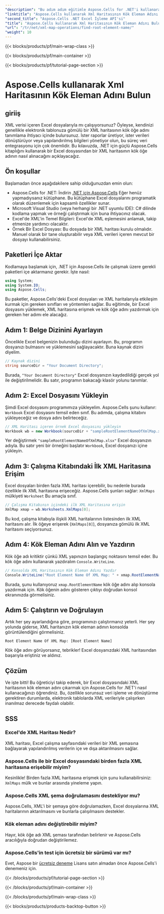 ```yaml
---
"description": "Bu adım adım eğitimle Aspose.Cells for .NET'i kullanarak Excel'de bir XML haritasının kök öğe adını kolayca bulun ve görüntüleyin."
"linktitle": "Aspose.Cells kullanarak Xml Haritasının Kök Eleman Adını Bulun"
"second_title": "Aspose.Cells .NET Excel İşleme API'si"
"title": "Aspose.Cells kullanarak Xml Haritasının Kök Eleman Adını Bulun"
"url": "/tr/net/xml-map-operations/find-root-element-name/"
"weight": 10
---
```


{{< blocks/products/pf/main-wrap-class >}}

{{< blocks/products/pf/main-container >}}

{{< blocks/products/pf/tutorial-page-section >}}

# Aspose.Cells kullanarak Xml Haritasının Kök Eleman Adını Bulun

## giriiş
XML verisi içeren Excel dosyalarıyla mı çalışıyorsunuz? Öyleyse, kendinizi genellikle elektronik tablonuza gömülü bir XML haritasının kök öğe adını tanımlama ihtiyacı içinde bulursunuz. İster raporlar üretiyor, ister verileri dönüştürüyor veya yapılandırılmış bilgileri yönetiyor olun, bu süreç veri entegrasyonu için çok önemlidir. Bu kılavuzda, .NET için güçlü Aspose.Cells kitaplığını kullanarak bir Excel dosyasından bir XML haritasının kök öğe adının nasıl alınacağını açıklayacağız.
## Ön koşullar
Başlamadan önce aşağıdakilere sahip olduğunuzdan emin olun:
- Aspose.Cells for .NET: İndirin [.NET için Aspose.Cells](https://releases.aspose.com/cells/net/) Eğer henüz yapmadıysanız kütüphane. Bu kütüphane Excel dosyalarını programatik olarak düzenlemek için kapsamlı özellikler sunar.
- Microsoft Visual Studio (veya herhangi bir .NET uyumlu IDE): C# dilinde kodlama yapmak ve örneği çalıştırmak için buna ihtiyacınız olacak.
- Excel'de XML'in Temel Bilgileri: Excel'de XML eşlemesini anlamak, takip etmenize yardımcı olacaktır.
- Örnek Bir Excel Dosyası: Bu dosyada bir XML haritası kurulu olmalıdır. Manuel olarak bir tane oluşturabilir veya XML verileri içeren mevcut bir dosyayı kullanabilirsiniz.
## Paketleri İçe Aktar
Kodlamaya başlamak için, .NET için Aspose.Cells ile çalışmak üzere gerekli paketleri içe aktarmanız gerekir. İşte nasıl:
```csharp
using System;
using System.IO;
using Aspose.Cells;
```
Bu paketler, Aspose.Cells'deki Excel dosyaları ve XML haritalarıyla etkileşim kurmak için gereken sınıfları ve yöntemleri sağlar.
Bu eğitimde, bir Excel dosyasını yüklemek, XML haritasına erişmek ve kök öğe adını yazdırmak için gereken her adımı ele alacağız.
## Adım 1: Belge Dizinini Ayarlayın
Öncelikle Excel belgenizin bulunduğu dizini ayarlayın. Bu, programın dosyanızı bulmasını ve yüklemesini sağlayacaktır. Buna kaynak dizini diyelim.
```csharp
// Kaynak dizini
string sourceDir = "Your Document Directory";
```
Burada, `"Your Document Directory"` Excel dosyanızın kaydedildiği gerçek yol ile değiştirilmelidir. Bu satır, programın bakacağı klasör yolunu tanımlar.
## Adım 2: Excel Dosyasını Yükleyin
Şimdi Excel dosyasını programımıza yükleyelim. Aspose.Cells şunu kullanır: `Workbook` Excel dosyasını temsil eden sınıf. Bu adımda, çalışma kitabını yükleyeceğiz ve dosya adını belirteceğiz.
```csharp
// XML Haritası içeren örnek Excel dosyasını yükleyin
Workbook wb = new Workbook(sourceDir + "sampleRootElementNameOfXmlMap.xlsx");
```
Yer değiştirmek `"sampleRootElementNameOfXmlMap.xlsx"` Excel dosyanızın adıyla. Bu satır yeni bir örneğini başlatır `Workbook`, Excel dosyanızı içine yükleyin. 
## Adım 3: Çalışma Kitabındaki İlk XML Haritasına Erişim
Excel dosyaları birden fazla XML haritası içerebilir, bu nedenle burada özellikle ilk XML haritasına erişeceğiz. Aspose.Cells şunları sağlar: `XmlMaps` mülkiyeti `Worksheet` Bu amaçla sınıf.
```csharp
// Çalışma Kitabının içindeki ilk XML Haritasına erişin
XmlMap xmap = wb.Worksheets.XmlMaps[0];
```
Bu kod, çalışma kitabıyla ilişkili XML haritalarının listesinden ilk XML haritasını alır. İlk öğeye erişerek (`XmlMaps[0]`), dosyanıza gömülü ilk XML haritasını seçiyorsunuz.
## Adım 4: Kök Eleman Adını Alın ve Yazdırın
Kök öğe adı kritiktir çünkü XML yapınızın başlangıç noktasını temsil eder. Bu kök öğe adını kullanarak yazdıralım `Console.WriteLine`.
```csharp
// Konsolda XML Haritasının Kök Eleman Adını Yazdır
Console.WriteLine("Root Element Name Of XML Map: " + xmap.RootElementName);
```
Burada, şunu kullanıyoruz `xmap.RootElementName` kök öğe adını alıp konsola yazdırmak için. Kök öğenin adını gösteren çıktıyı doğrudan konsol ekranınızda görmelisiniz.
## Adım 5: Çalıştırın ve Doğrulayın
Artık her şey ayarlandığına göre, programınızı çalıştırmanız yeterli. Her şey yolunda giderse, XML haritanızın kök eleman adının konsolda görüntülendiğini görmelisiniz.
```plaintext
Root Element Name Of XML Map: [Root Element Name]
```
Kök öğe adını görüyorsanız, tebrikler! Excel dosyanızdaki XML haritasından başarıyla eriştiniz ve aldınız.
## Çözüm
Ve işte bitti! Bu öğreticiyi takip ederek, bir Excel dosyasındaki XML haritasının kök eleman adını çıkarmak için Aspose.Cells for .NET'i nasıl kullanacağınızı öğrendiniz. Bu, özellikle sorunsuz veri işleme ve dönüştürme gerektiren durumlarda, elektronik tablolarda XML verileriyle çalışırken inanılmaz derecede faydalı olabilir.
## SSS
### Excel'de XML Haritası Nedir?
XML haritası, Excel çalışma sayfasındaki verileri bir XML şemasına bağlayarak yapılandırılmış verilerin içe ve dışa aktarılmasını sağlar.
### Aspose.Cells ile bir Excel dosyasındaki birden fazla XML haritasına erişebilir miyim?
Kesinlikle! Birden fazla XML haritasına erişmek için şunu kullanabilirsiniz: `XmlMaps` mülk ve bunlar arasında yineleme yapın.
### Aspose.Cells XML şema doğrulamasını destekliyor mu?
Aspose.Cells, XML'i bir şemaya göre doğrulamazken, Excel dosyalarına XML haritalarının aktarılmasını ve bunlarla çalışılmasını destekler.
### Kök eleman adını değiştirebilir miyim?
Hayır, kök öğe adı XML şeması tarafından belirlenir ve Aspose.Cells aracılığıyla doğrudan değiştirilemez.
### Aspose.Cells'in test için ücretsiz bir sürümü var mı?
Evet, Aspose bir [ücretsiz deneme](https://releases.aspose.com/) Lisans satın almadan önce Aspose.Cells'i denemeniz için.

{{< /blocks/products/pf/tutorial-page-section >}}

{{< /blocks/products/pf/main-container >}}

{{< /blocks/products/pf/main-wrap-class >}}

{{< blocks/products/products-backtop-button >}}